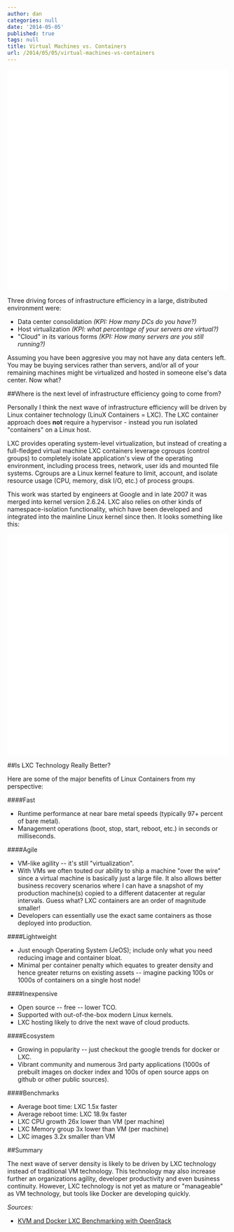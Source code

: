 ```yaml
---
author: dan
categories: null
date: '2014-05-05'
published: true
tags: null
title: Virtual Machines vs. Containers
url: /2014/05/05/virtual-machines-vs-containers
---
```



<img class="lazy img-rounded img-responsive" src="data:image/gif;base64,R0lGODlhAQABAIABAP///wAAACwAAAAAAQABAAACAkQBADs=" alt="Docker" data-src="/assets/img/docker.png" width="750">

Three driving forces of infrastructure efficiency in a large, distributed environment were:

- Data center consolidation _(KPI: How many DCs do you have?)_
- Host virtualization _(KPI: what percentage of your servers are virtual?)_
- "Cloud" in its various forms _(KPI: How many servers are you still running?)_

Assuming you have been aggresive you may not have any data centers left.  You may be buying services rather than servers, and/or all of your remaining machines might be virtualized and hosted in someone else's data center. Now what?  
<!--more-->
##Where is the next level of infrastructure efficiency going to come from?

Personally I think the next wave of infrastructure efficiency will be driven by Linux container technology (LinuX Containers = LXC). The LXC container approach does **not** require a hypervisor - instead you run isolated "containers" on a Linux host.  

LXC provides operating system-level virtualization, but instead of creating a full-fledged virtual machine LXC containers leverage cgroups (control groups) to completely isolate application's view of the operating environment, including process trees, network, user ids and mounted file systems. Cgroups are a Linux kernel feature to limit, account, and isolate resource usage (CPU, memory, disk I/O, etc.) of process groups.

This work was started by engineers at Google and in late 2007 it was merged into kernel version 2.6.24. LXC also relies on other kinds of namespace-isolation functionality, which have been developed and integrated into the mainline Linux kernel since then. It looks something like this:

<img class="lazy img-rounded img-responsive" src="data:image/gif;base64,R0lGODlhAQABAIABAP///wAAACwAAAAAAQABAAACAkQBADs=" alt="LXC vs. Virtual Machines" data-src="/assets/img/dockervsvm.png" width="750">

##Is LXC Technology Really Better?

Here are some of the major benefits of Linux Containers from my perspective: 

####Fast

- Runtime performance at near bare metal speeds (typically 97+ percent of bare metal).
- Management operations (boot, stop, start, reboot, etc.) in seconds or milliseconds.

####Agile

- VM-like agility -- it's still "virtualization".
- With VMs we often touted our ability to ship a machine "over the wire" since a virtual machine is basically just a large file.  It also allows better business recovery scenarios where I can have a snapshot of my production machine(s) copied to a different datacenter at regular intervals. Guess what? LXC containers are an order of magnitude smaller!
- Developers can essentially use the exact same containers as those deployed into production.

####Lightweight

- Just enough Operating System (JeOS); include only what you need reducing image and container bloat.
- Minimal per container penalty which equates to greater density and hence greater returns on existing assets -- imagine packing 100s or 1000s of containers on a single host node!

####Inexpensive

- Open source -- free -- lower TCO.
- Supported with out-of-the-box modern Linux kernels.
- LXC hosting likely to drive the next wave of cloud products.

####Ecosystem

- Growing in popularity -- just checkout the google trends for docker or LXC.
- Vibrant community and numerous 3rd party applications (1000s of prebuilt images on docker index and 100s of open source apps on github or other public sources).

####Benchmarks

- Average boot time: LXC 1.5x faster
- Average reboot time: LXC 18.9x faster
- LXC CPU growth 26x lower than VM (per machine)
- LXC Memory group 3x lower than VM (per machine)
- LXC images 3.2x smaller than VM

##Summary

The next wave of server density is likely to be driven by LXC technology instead of traditional VM technology.  This technology may also increase further an organizations agility, developer productivity and even business continuity. However, LXC technology is not yet as mature or "manageable" as VM technology, but tools like Docker are developing quickly. 

_Sources:_

* [KVM and Docker LXC Benchmarking with OpenStack](http://bodenr.blogspot.com/2014/05/kvm-and-docker-lxc-benchmarking-with.html)